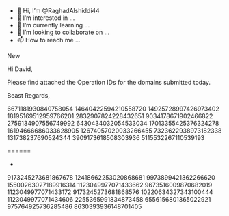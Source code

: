 - 👋 Hi, I’m @RaghadAlshiddi44
- 👀 I’m interested in ...
- 🌱 I’m currently learning ...
- 💞️ I’m looking to collaborate on ...
- 📫 How to reach me ...

New

Hi David,

Please find attached the Operation IDs for the domains submitted today. 

Beast Regards,


6671181930840758054
14640422594210558720
14925728997426973402
18195169512959766201
2832907824228432651
9034178671902466822
2759134907556749992
6430434032054533034
17013355425376324278
16194666686033628905
12674057020033266455
7323622938973182338
131738237690524344
3909173618508303936
5115532267110539193


======



- 
9173245273681867678
12418662253020868681
9973899421362266620
15500263027189916314
1123049977071433662
9673516009870682019
1123049977071433172
9173245273681868576
10220634327343100444
1123049977071434606
2255365991834873458
6556156801365022921
975764925736285486
8630393936148701405

<!---
RaghadAlshiddi44/RaghadAlshiddi44 is a ✨ special ✨ repository because its `README.md` (this file) appears on your GitHub profile.
You can click the Preview link to take a look at your changes.
--->
